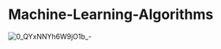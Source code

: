 # Machine-Learning-Algorithms

![0_QYxNNYh6W9jO1b_-](https://user-images.githubusercontent.com/98414882/216652285-8689b62e-a2d1-438f-b5c7-49506c5e7dca.png)
